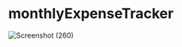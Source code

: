 # monthlyExpenseTracker
![Screenshot (260)](https://user-images.githubusercontent.com/46686490/150958983-37a8bcfa-692e-4f44-920b-501c0fa75720.png)
